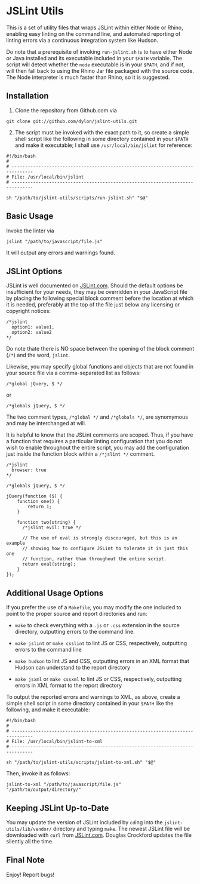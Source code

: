 JSLint Utils
============

This is a set of utility files that wraps JSLint within either Node or Rhino,
enabling easy linting on the command line, and automated reporting of linting
errors via a continuous integration system like Hudson.

Do note that a prerequisite of invoking `run-jslint.sh` is to have either Node
or Java installed and its executable included in your `$PATH` variable.  The
script will detect whether the `node` executable is in your `$PATH`, and if not,
will then fall back to using the Rhino Jar file packaged with the source code.
The Node interpreter is much faster than Rhino, so it is suggested.

Installation
------------

1. Clone the repository from Github.com via

<!-- Code Block -->

    git clone git://github.com/dylon/jslint-utils.git

2. The script must be invoked with the exact path to it, so create a simple
shell script like the following in some directory contained in your `$PATH` and
make it executable; I shall use `/usr/local/bin/jslint` for reference:

<!-- Code Block -->

    #!/bin/bash
    #
    # ------------------------------------------------------------------------------
    # File: /usr/local/bin/jslint
    # ------------------------------------------------------------------------------

    sh "/path/to/jslint-utils/scripts/run-jslint.sh" "$@"

Basic Usage
-----------

Invoke the linter via

    jslint "/path/to/javascript/file.js"

It will output any errors and warnings found.

JSLint Options
--------------

JSLint is well documented on [JSLint.com](http://jslint.com/lint.html).  Should
the default options be insufficient for your needs, they may be overridden in
your JavaScript file by placing the following special block comment before the
location at which it is needed, preferably at the top of the file just below any
licensing or copyright notices:

    /*jslint
      option1: value1,
      option2: value2
    */

Do note thate there is NO space between the opening of the block comment (`/*`)
and the word, `jslint`.

Likewise, you may specify global functions and objects that are not found in
your source file via a comma-separated list as follows:

    /*global jQuery, $ */

or

    /*globals jQuery, $ */

The two comment types, `/*global */` and `/*globals */`, are synomymous and may
be interchanged at will.

It is helpful to know that the JSLint comments are scoped.  Thus, if you have a
function that requires a particular linting configuration that you do not wish
to enable throughout the entire script, you may add the configuration just
inside the function block within a `/*jslint */` comment.

    /*jslint
      browser: true
    */

    /*globals jQuery, $ */

    jQuery(function ($) {
        function one() {
            return 1;
        }

        function two(string) {
          /*jslint evil: true */

          // The use of eval is strongly discouraged, but this is an example
          // showing how to configure JSLint to tolerate it in just this one
          // function, rather than throughout the entire script.
          return eval(string);
        }
    });

Additional Usage Options
------------------------

If you prefer the use of a `Makefile`, you may modify the one included to point
to the proper source and report directories and run:

*   `make` to check everything with a `.js` or `.css` extension in the
    source directory, outputting errors to the command line.

*   `make jslint` or `make csslint` to lint JS or CSS, respectively,
    outputting errors to the command line

*   `make hudson` to lint JS and CSS, outputting errors in an XML format
    that Hudson can understand to the report directory

*   `make jsxml` or `make cssxml` to lint JS or CSS, respectively, outputting
    errors in XML format to the report directory

To output the reported errors and warnings to XML, as above, create a simple
shell script in some directory contained in your `$PATH` like the following, and
make it executable:

    #!/bin/bash
    #
    # ------------------------------------------------------------------------------
    # File: /usr/local/bin/jslint-to-xml
    # ------------------------------------------------------------------------------

    sh "/path/to/jslint-utils/scripts/jslint-to-xml.sh" "$@"

Then, invoke it as follows:

    jslint-to-xml "/path/to/javascript/file.js" "/path/to/output/directory/"

Keeping JSLint Up-to-Date
-------------------------

You may update the version of JSLint included by `cd`ing into the
`jslint-utils/lib/vendor/` directory and typing `make`.  The newest JSLint file
will be downloaded with `curl` from [JSLint.com](http://www.jslint.com).
Douglas Crockford updates the file silently all the time.

Final Note
----------
Enjoy!  Report bugs!

